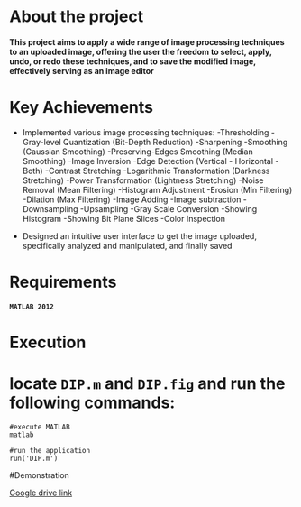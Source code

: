 # About the project
#### This project aims to apply a wide range of image processing techniques to an uploaded image, offering the user the freedom to select, apply, undo, or redo these techniques, and to save the modified image, effectively serving as an image editor

# Key Achievements

* Implemented various image processing techniques:
-Thresholding
-Gray-level Quantization (Bit-Depth Reduction)
-Sharpening
-Smoothing (Gaussian Smoothing)
-Preserving-Edges Smoothing (Median Smoothing)
-Image Inversion
-Edge Detection (Vertical - Horizontal - Both)
-Contrast Stretching
-Logarithmic Transformation (Darkness Stretching)
-Power Transformation (Lightness Stretching)
-Noise Removal (Mean Filtering)
-Histogram Adjustment
-Erosion (Min Filtering)
-Dilation (Max Filtering)
-Image Adding
-Image subtraction
-Downsampling
-Upsampling
-Gray Scale Conversion
-Showing Histogram
-Showing Bit Plane Slices
-Color Inspection



* Designed an intuitive user interface to get the image uploaded, specifically analyzed and manipulated, and finally saved

# Requirements
#### `MATLAB 2012` 

# Execution
# locate `DIP.m` and `DIP.fig` and run the following commands:
```
#execute MATLAB
matlab

#run the application
run('DIP.m')
```

#Demonstration

[Google drive link](https://drive.google.com/file/d/1o-NeJYmCfV7XBpzzqY6vD0dBc3iUw-T1/view?usp=share_link)




